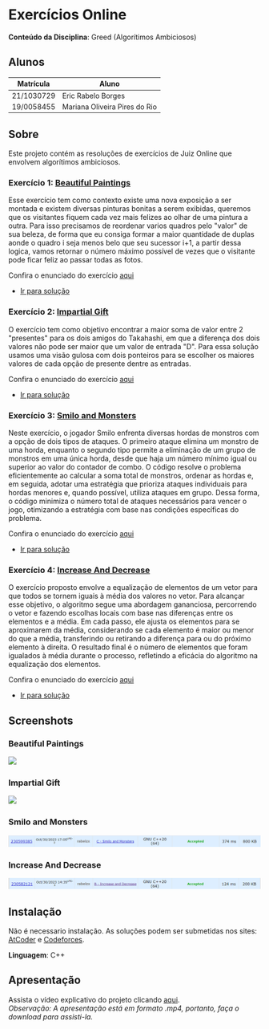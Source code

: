 # Exercícios Online

**Conteúdo da Disciplina**: Greed (Algorítimos Ambiciosos)<br>

## Alunos
|Matrícula | Aluno |
| -- | -- |
| 21/1030729  |  Eric Rabelo Borges |
| 19/0058455  |  Mariana Oliveira Pires do Rio |

## Sobre 
Este projeto contém as resoluções de exercícios de Juiz Online que envolvem algorítimos ambiciosos. 

### Exercício 1:  [Beautiful Paintings](https://codeforces.com/contest/651/problem/B)

Esse exercício tem como contexto existe uma nova exposição a ser montada e existem diversas pinturas bonitas a serem exibidas, queremos que os visitantes fiquem cada vez mais felizes ao olhar de uma pintura a outra. Para isso precisamos de reordenar varios quadros pelo "valor" de sua beleza, de forma que eu consiga formar a maior quantidade de duplas aonde o quadro i seja menos belo que seu sucessor i+1, a partir dessa logica, vamos retornar o número máximo possível de vezes que o visitante pode ficar feliz ao passar todas as fotos.

Confira o enunciado do exercício [aqui](https://codeforces.com/contest/651/problem/B)

- [Ir para solução](Soluções/BeautifulPaintings.cpp)

### Exercício 2: [Impartial Gift](https://atcoder.jp/contests/abc302/tasks/abc302_d)

O exercício tem como objetivo encontrar a maior soma de valor entre 2 "presentes" para os dois amigos do Takahashi, em que a diferença dos dois valores não pode ser maior que um valor de entrada "D". Para essa solução usamos uma visão gulosa com dois ponteiros para se escolher os maiores valores de cada opção de presente dentre as entradas.

Confira o enunciado do exercício [aqui](https://atcoder.jp/contests/abc302/tasks/abc302_d)

- [Ir para solução](Soluções/ImpartialGift.cpp)

### Exercício 3:  [Smilo and Monsters](https://codeforces.com/problemset/problem/1891/C)

Neste exercício, o jogador Smilo enfrenta diversas hordas de monstros com a opção de dois tipos de ataques. O primeiro ataque elimina um monstro de uma horda, enquanto o segundo tipo permite a eliminação de um grupo de monstros em uma única horda, desde que haja um número mínimo igual ou superior ao valor do contador de combo. O código resolve o problema eficientemente ao calcular a soma total de monstros, ordenar as hordas e, em seguida, adotar uma estratégia que prioriza ataques individuais para hordas menores e, quando possível, utiliza ataques em grupo. Dessa forma, o código minimiza o número total de ataques necessários para vencer o jogo, otimizando a estratégia com base nas condições específicas do problema.

Confira o enunciado do exercício [aqui](https://codeforces.com/problemset/problem/1891/C)

- [Ir para solução](Soluções/SmiloAndMonsters.cpp)

### Exercício 4:  [Increase And Decrease](https://codeforces.com/problemset/problem/246/B)

O exercício proposto envolve a equalização de elementos de um vetor para que todos se tornem iguais à média dos valores no vetor. Para alcançar esse objetivo, o algoritmo segue uma abordagem gananciosa, percorrendo o vetor e fazendo escolhas locais com base nas diferenças entre os elementos e a média. Em cada passo, ele ajusta os elementos para se aproximarem da média, considerando se cada elemento é maior ou menor do que a média, transferindo ou retirando a diferença para ou do próximo elemento à direita. O resultado final é o número de elementos que foram igualados à média durante o processo, refletindo a eficácia do algoritmo na equalização dos elementos.

Confira o enunciado do exercício [aqui](https://codeforces.com/problemset/problem/246/B)

- [Ir para solução](Soluções/IncreaseAndDecrease.cpp)

## Screenshots

### Beautiful Paintings
![](Assets/ForeignFriends.png)

### Impartial Gift
![](Assets/HelpTheKing.png)

### Smilo and Monsters
![](Assets/SmiloAndMonsters.png)

### Increase And Decrease
![](Assets/IncreaseAndDecrease.png)

## Instalação 
Não é necessario instalação. As soluções podem ser submetidas nos sites: [AtCoder](https://atcoder.jp/) e [Codeforces](https://codeforces.com/).

**Linguagem**: C++<br>

## Apresentação
Assista o vídeo explicativo do projeto clicando [aqui](/Greed_Video.mp4). <br>
*Observação: A apresentação está em formato .mp4, portanto, faça o download para assisti-la.*




